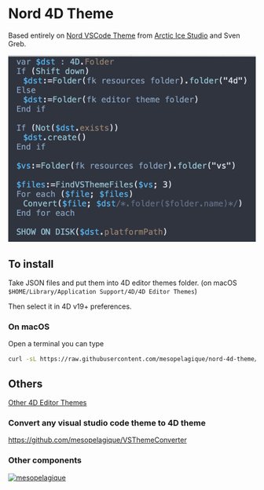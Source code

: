 # Nord 4D Theme

Based entirely on [Nord VSCode Theme](https://github.com/arcticicestudio/nord-visual-studio-code) from [Arctic Ice Studio](https://www.arcticicestudio.com/) and Sven Greb.

![Sample](sample.png)

## To install

Take JSON files and put them into 4D editor themes folder. (on macOS `$HOME/Library/Application Support/4D/4D Editor Themes`)

Then select it in 4D v19+ preferences.

### On macOS

Open a terminal you can type

```bash
curl -sL https://raw.githubusercontent.com/mesopelagique/nord-4d-theme/main/nord-color-theme.json -o $HOME/Library/Application\ Support/4D/4D\ Editor\ Themes/nord-color-theme.json
```

## Others

[Other 4D Editor Themes](https://github.com/topics/4d-theme)

### Convert any visual studio code theme to 4D theme

https://github.com/mesopelagique/VSThemeConverter

### Other components

[<img src="https://mesopelagique.github.io/quatred.png" alt="mesopelagique"/>](https://mesopelagique.github.io/)
